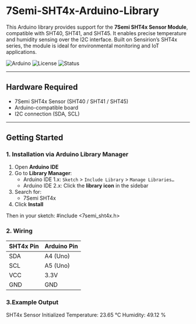 # 7Semi-SHT4x-Arduino-Library

This Arduino library provides support for the **7Semi SHT4x Sensor Module**, compatible with SHT40, SHT41, and SHT45. It enables precise temperature and humidity sensing over the I2C interface. Built on Sensirion’s SHT4x series, the module is ideal for environmental monitoring and IoT applications.

![Arduino](https://img.shields.io/badge/platform-arduino-blue.svg)
![License](https://img.shields.io/badge/license-MIT-green.svg)
![Status](https://img.shields.io/badge/status-active-brightgreen.svg)

---

## Hardware Required

- 7Semi SHT4x Sensor (SHT40 / SHT41 / SHT45)  
- Arduino-compatible board  
- I2C connection (SDA, SCL)  

---

## Getting Started

### 1. Installation via Arduino Library Manager

1. Open **Arduino IDE**
2. Go to **Library Manager**:
   - Arduino IDE 1.x: `Sketch` > `Include Library` > `Manage Libraries…`
   - Arduino IDE 2.x: Click the **library icon** in the sidebar
3. Search for:
   - 7Semi SHT4x
4. Click **Install**

Then in your sketch:
#include <7semi_sht4x.h>

###  2. Wiring

| SHT4x Pin | Arduino Pin |
| --------- | ----------- |
| SDA       | A4 (Uno)    |
| SCL       | A5 (Uno)    |
| VCC       | 3.3V        |
| GND       | GND         |

### 3.Example Output
  SHT4x Sensor Initialized
  Temperature: 23.65 °C
  Humidity: 49.12 %

